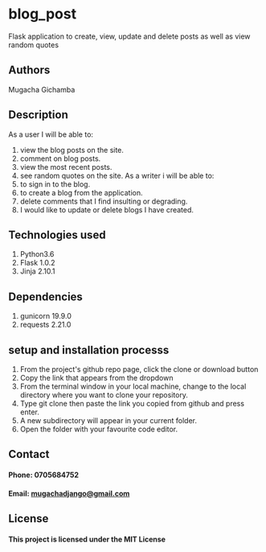 # blog_post
Flask application to create, view, update and delete posts as well as view random quotes
## Authors
Mugacha Gichamba
## Description
As a user I will be able to:
1. view the blog posts on the site.
2. comment on blog posts.
3. view the most recent posts.
4. see random quotes on the site.
As a writer i will be able to:
1. to sign in to the blog.
2. to create a blog from the application.
3. delete comments that I find insulting or degrading.
4. I would like to update or delete blogs I have created.
## Technologies used
1. Python3.6
2. Flask 1.0.2
3. Jinja 2.10.1
## Dependencies
1. gunicorn 19.9.0
2. requests 2.21.0
## setup and installation processs
1. From the project's github repo page, click the clone or download button
2. Copy the link that appears from the dropdown
3. From the terminal window in your local machine, change to the local directory where you want to clone your repository.
4. Type git clone then paste the link you copied from github and press enter.
5. A new subdirectory will appear in your current folder.
6. Open the folder with your favourite code editor.
## Contact
#### Phone: 0705684752
#### Email: mugachadjango@gmail.com
## License
#### This project is licensed under the MIT License 
